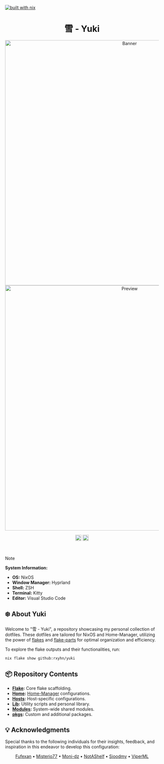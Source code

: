 [![built with nix](https://builtwithnix.org/badge.svg)](https://builtwithnix.org)

<div align="center">

<h1>雪 - Yuki</h1>

<a href="#">
  <img src="https://github.com/rxyhn/yuki/assets/93292023/e824bea9-5049-409e-8762-59c9c5f382ce" width="800" alt="Banner"/>
</a>

<br>

<a href="#">
  <img src="https://github.com/rxyhn/yuki/assets/93292023/49b0777e-7fe3-4341-8242-e83fd5048f9d" width="800" alt="Preview"/>
</a>

<br>

<p align="center">
  <img src="https://github.com/rxyhn/yuki/actions/workflows/flake-check.yml/badge.svg" alt="workflow" height="20"/>
  <img src="https://img.shields.io/github/license/rxyhn/yuki" alt="Badge License"  height="20"/>
</p>

<br>

</div>

> [!NOTE]
>
> **System Information:**
>
> - **OS:** NixOS
> - **Window Manager:** Hyprland
> - **Shell:** ZSH
> - **Terminal:** Kitty
> - **Editor:** Visual Studio Code

## :snowflake: About Yuki

Welcome to "雪 - Yuki", a repository showcasing my personal collection of dotfiles. These dotfiles are tailored for NixOS and Home-Manager, utilizing the power of [flakes](https://nixos.wiki/wiki/Flakes) and [flake-parts](https://github.com/hercules-ci/flake-parts) for optimal organization and efficiency.

To explore the flake outputs and their functionalities, run:

```sh
nix flake show github:rxyhn/yuki
```

## :package: Repository Contents

- **[Flake](./flake):** Core flake scaffolding.
- **[Home](./home):** [Home-Manager](https://github.com/nix-community/home-manager) configurations.
- **[Hosts](./hosts):** Host-specific configurations.
- **[Lib](./lib):** Utility scripts and personal library.
- **[Modules](./modules):** System-wide shared modules.
- **[pkgs](./pkgs):** Custom and additional packages.

## :bulb: Acknowledgments

Special thanks to the following individuals for their insights, feedback, and inspiration in this endeavor to develop this configuration:

<div align="center">
    <a href="https://github.com/fufexan">Fufexan</a> •
    <a href="https://github.com/Misterio77">Misterio77</a> •
    <a href="https://github.com/moni-dz">Moni-dz</a> •
    <a href="https://github.com/NotAShelf">NotAShelf</a> •
    <a href="https://github.com/sioodmy">Sioodmy</a> •
    <a href="https://github.com/viperml">ViperML </a>
</div>

